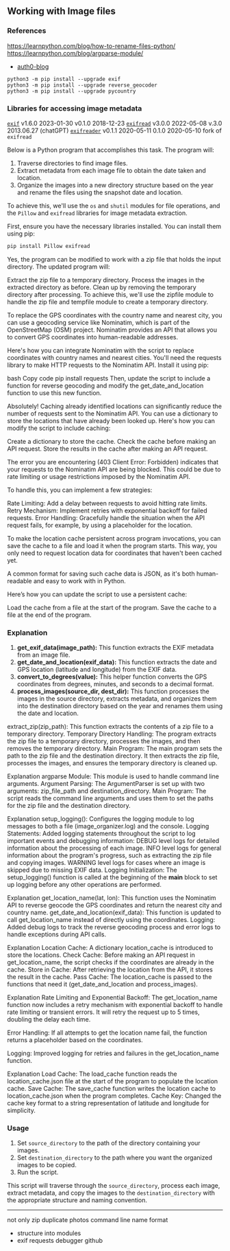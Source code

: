 ## Working with Image files

### References
https://learnpython.com/blog/how-to-rename-files-python/
https://learnpython.com/blog/argparse-module/
- [auth0-blog](https://auth0.com/blog/read-edit-exif-metadata-in-photos-with-python)
```
python3 -m pip install --upgrade exif
python3 -m pip install --upgrade reverse_geocoder
python3 -m pip install --upgrade pycountry
```

### Libraries for accessing image metadata

[`exif`](https://pypi.org/project/exif/) v1.6.0 2023-01-30 v0.1.0 2018-12-23
[`exifread`](https://pypi.org/project/ExifRead/) v3.0.0 2022-05-08 v.3.0 2013.06.27 (chatGPT)
[`exifreader`](https://pypi.org/project/ExifReader/) v0.1.1 2020-05-11 0.1.0 2020-05-10 fork of `exifread` 



Below is a Python program that accomplishes this task. The program will:

1. Traverse directories to find image files.
2. Extract metadata from each image file to obtain the date taken and location.
3. Organize the images into a new directory structure based on the year and rename the files using the snapshot date and location.

To achieve this, we'll use the `os` and `shutil` modules for file operations, and the `Pillow` and `exifread` libraries for image metadata extraction.

First, ensure you have the necessary libraries installed. You can install them using pip:

```bash
pip install Pillow exifread
```
Yes, the program can be modified to work with a zip file that holds the input directory. The updated program will:

Extract the zip file to a temporary directory.
Process the images in the extracted directory as before.
Clean up by removing the temporary directory after processing.
To achieve this, we'll use the zipfile module to handle the zip file and tempfile module to create a temporary directory.

To replace the GPS coordinates with the country name and nearest city, you can use a geocoding service like Nominatim, which is part of the OpenStreetMap (OSM) project. Nominatim provides an API that allows you to convert GPS coordinates into human-readable addresses.

Here's how you can integrate Nominatim with the script to replace coordinates with country names and nearest cities. You'll need the requests library to make HTTP requests to the Nominatim API. Install it using pip:

bash
Copy code
pip install requests
Then, update the script to include a function for reverse geocoding and modify the get_date_and_location function to use this new function.

Absolutely! Caching already identified locations can significantly reduce the number of requests sent to the Nominatim API. You can use a dictionary to store the locations that have already been looked up. Here's how you can modify the script to include caching:

Create a dictionary to store the cache.
Check the cache before making an API request.
Store the results in the cache after making an API request.

The error you are encountering (403 Client Error: Forbidden) indicates that your requests to the Nominatim API are being blocked. This could be due to rate limiting or usage restrictions imposed by the Nominatim API.

To handle this, you can implement a few strategies:

Rate Limiting: Add a delay between requests to avoid hitting rate limits.
Retry Mechanism: Implement retries with exponential backoff for failed requests.
Error Handling: Gracefully handle the situation when the API request fails, for example, by using a placeholder for the location.

To make the location cache persistent across program invocations, you can save the cache to a file and load it when the program starts. This way, you only need to request location data for coordinates that haven't been cached yet.

A common format for saving such cache data is JSON, as it's both human-readable and easy to work with in Python.

Here’s how you can update the script to use a persistent cache:

Load the cache from a file at the start of the program.
Save the cache to a file at the end of the program.

### Explanation

1. **get_exif_data(image_path):** This function extracts the EXIF metadata from an image file.
2. **get_date_and_location(exif_data):** This function extracts the date and GPS location (latitude and longitude) from the EXIF data.
3. **convert_to_degrees(value):** This helper function converts the GPS coordinates from degrees, minutes, and seconds to a decimal format.
4. **process_images(source_dir, dest_dir):** This function processes the images in the source directory, extracts metadata, and organizes them into the destination directory based on the year and renames them using the date and location.

extract_zip(zip_path): This function extracts the contents of a zip file to a temporary directory.
Temporary Directory Handling: The program extracts the zip file to a temporary directory, processes the images, and then removes the temporary directory.
Main Program: The main program sets the path to the zip file and the destination directory. It then extracts the zip file, processes the images, and ensures the temporary directory is cleaned up.

Explanation
argparse Module: This module is used to handle command line arguments.
Argument Parsing: The ArgumentParser is set up with two arguments: zip_file_path and destination_directory.
Main Program: The script reads the command line arguments and uses them to set the paths for the zip file and the destination directory.


Explanation
setup_logging(): Configures the logging module to log messages to both a file (image_organizer.log) and the console.
Logging Statements: Added logging statements throughout the script to log important events and debugging information:
DEBUG level logs for detailed information about the processing of each image.
INFO level logs for general information about the program's progress, such as extracting the zip file and copying images.
WARNING level logs for cases where an image is skipped due to missing EXIF data.
Logging Initialization: The setup_logging() function is called at the beginning of the __main__ block to set up logging before any other operations are performed.

Explanation
get_location_name(lat, lon): This function uses the Nominatim API to reverse geocode the GPS coordinates and return the nearest city and country name.
get_date_and_location(exif_data): This function is updated to call get_location_name instead of directly using the coordinates.
Logging: Added debug logs to track the reverse geocoding process and error logs to handle exceptions during API calls.

Explanation
Location Cache: A dictionary location_cache is introduced to store the locations.
Check Cache: Before making an API request in get_location_name, the script checks if the coordinates are already in the cache.
Store in Cache: After retrieving the location from the API, it stores the result in the cache.
Pass Cache: The location_cache is passed to the functions that need it (get_date_and_location and process_images).

Explanation
Rate Limiting and Exponential Backoff: The get_location_name function now includes a retry mechanism with exponential backoff to handle rate limiting or transient errors. It will retry the request up to 5 times, doubling the delay each time.

Error Handling: If all attempts to get the location name fail, the function returns a placeholder based on the coordinates.

Logging: Improved logging for retries and failures in the get_location_name function.

Explanation
Load Cache: The load_cache function reads the location_cache.json file at the start of the program to populate the location cache.
Save Cache: The save_cache function writes the location cache to location_cache.json when the program completes.
Cache Key: Changed the cache key format to a string representation of latitude and longitude for simplicity.

### Usage

1. Set `source_directory` to the path of the directory containing your images.
2. Set `destination_directory` to the path where you want the organized images to be copied.
3. Run the script.

This script will traverse through the `source_directory`, process each image, extract metadata, and copy the images to the `destination_directory` with the appropriate structure and naming convention.


---

not only zip
duplicate photos
command line
name format
+ structure into modules
+ exif
requests debugger
github
